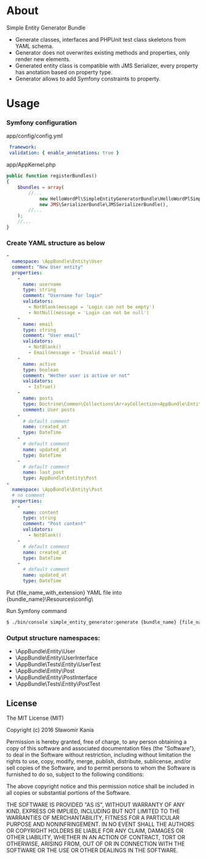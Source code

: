 # About

Simple Entity Generator Bundle
- Generate classes, interfaces and PHPUnit test class skeletons from YAML schema.
- Generator does not overwrites existing methods and properties, only render new elements.
- Generated entity class is compatible with JMS Serializer, every property has anotation based on property type.
- Generator allows to add Symfony constraints to property.

# Usage

### Symfony configuration

 app/config/config.yml
```yml
 framework:
 validation: { enable_annotations: true }
```
app/AppKernel.php
```php
public function registerBundles()
{
    $bundles = array(
        //...
            new HelloWordPl\SimpleEntityGeneratorBundle\HelloWordPlSimpleEntityGeneratorBundle(),
            new JMS\SerializerBundle\JMSSerializerBundle(),
        //...
    );
    //...
}
```

### Create YAML structure as below

```yml
-
  namespace: \AppBundle\Entity\User
  comment: "New User entity"
  properties:
    -
      name: username
      type: string
      comment: "Username for login"
      validators:
        - NotBlank(message = 'Login can not be empty')
        - NotNull(message = 'Login can not be null')
    -
      name: email
      type: string
      comment: "User email"
      validators:
        - NotBlank()
        - Email(message = 'Invalid email')
    -
      name: active
      type: boolean
      comment: "Wether user is active or not"
      validators:
        - IsTrue()
    -
      name: posts
      type: Doctrine\Common\Collections\ArrayCollection<AppBundle\Entity\Post>
      comment: User posts
    -
      # default comment
      name: created_at
      type: DateTime
    -
      # default comment
      name: updated_at
      type: DateTime
    -
      # default comment
      name: last_post
      type: AppBundle\Entity\Post
-
  namespace: \AppBundle\Entity\Post
  # no comment
  properties:
    -
      name: content
      type: string
      comment: "Post content"
      validators:
        - NotBlank()
    -
      # default comment
      name: created_at
      type: DateTime
    -
      # default comment
      name: updated_at
      type: DateTime
```

Put {file_name_with_extension} YAML file into {bundle_name}\Resources\config\

Run Symfony command

```sh
$ ./bin/console simple_entity_generator:generate {bundle_name} {file_name_with_extension}
```
### Output structure namespaces:

- \AppBundle\Entity\User
- \AppBundle\Entity\UserInterface
- \AppBundle\Tests\Entity\UserTest
- \AppBundle\Entity\Post
- \AppBundle\Entity\PostInterface
- \AppBundle\Tests\Entity\PostTest


License
----

The MIT License (MIT)

Copyright (c) 2016 Sławomir Kania

Permission is hereby granted, free of charge, to any person obtaining a copy
of this software and associated documentation files (the "Software"), to deal
in the Software without restriction, including without limitation the rights
to use, copy, modify, merge, publish, distribute, sublicense, and/or sell
copies of the Software, and to permit persons to whom the Software is
furnished to do so, subject to the following conditions:

The above copyright notice and this permission notice shall be included in all
copies or substantial portions of the Software.

THE SOFTWARE IS PROVIDED "AS IS", WITHOUT WARRANTY OF ANY KIND, EXPRESS OR
IMPLIED, INCLUDING BUT NOT LIMITED TO THE WARRANTIES OF MERCHANTABILITY,
FITNESS FOR A PARTICULAR PURPOSE AND NONINFRINGEMENT. IN NO EVENT SHALL THE
AUTHORS OR COPYRIGHT HOLDERS BE LIABLE FOR ANY CLAIM, DAMAGES OR OTHER
LIABILITY, WHETHER IN AN ACTION OF CONTRACT, TORT OR OTHERWISE, ARISING FROM,
OUT OF OR IN CONNECTION WITH THE SOFTWARE OR THE USE OR OTHER DEALINGS IN THE
SOFTWARE.